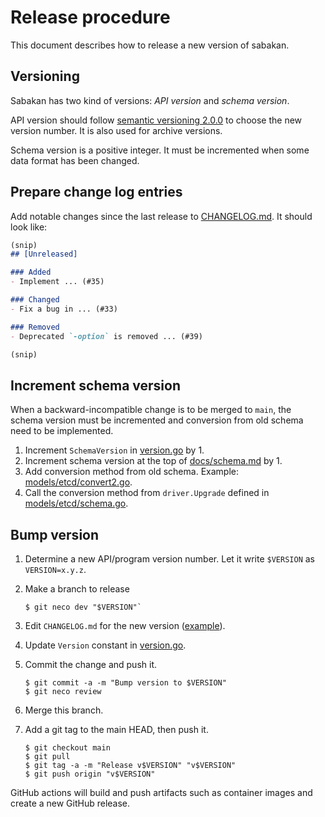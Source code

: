 Release procedure
=================

This document describes how to release a new version of sabakan.

Versioning
----------

Sabakan has two kind of versions: _API version_ and _schema version_.

API version should follow [semantic versioning 2.0.0][semver] to choose the new version number.
It is also used for archive versions.

Schema version is a positive integer.  It must be incremented when some data format has been changed.

Prepare change log entries
--------------------------

Add notable changes since the last release to [CHANGELOG.md](CHANGELOG.md).
It should look like:

```markdown
(snip)
## [Unreleased]

### Added
- Implement ... (#35)

### Changed
- Fix a bug in ... (#33)

### Removed
- Deprecated `-option` is removed ... (#39)

(snip)
```

Increment schema version
------------------------

When a backward-incompatible change is to be merged to `main`, the schema version must be incremented
and conversion from old schema need to be implemented.

1. Increment `SchemaVersion` in [version.go](./version.go) by 1.
2. Increment schema version at the top of [docs/schema.md](./docs/schema.md) by 1.
3. Add conversion method from old schema.  Example: [models/etcd/convert2.go](./models/etcd/convert2.go).
4. Call the conversion method from `driver.Upgrade` defined in [models/etcd/schema.go](./models/etcd/schema.go).

Bump version
------------

1. Determine a new API/program version number.  Let it write `$VERSION` as `VERSION=x.y.z`.
2. Make a branch to release

    ```console
    $ git neco dev "$VERSION"`
    ```

3. Edit `CHANGELOG.md` for the new version ([example][]).
4. Update `Version` constant in [version.go](./version.go).
5. Commit the change and push it.

    ```console
    $ git commit -a -m "Bump version to $VERSION"
    $ git neco review
    ```

6. Merge this branch.
6. Add a git tag to the main HEAD, then push it.

    ```console
    $ git checkout main
    $ git pull
    $ git tag -a -m "Release v$VERSION" "v$VERSION"
    $ git push origin "v$VERSION"
    ```

GitHub actions will build and push artifacts such as container images and
create a new GitHub release.

[semver]: https://semver.org/spec/v2.0.0.html
[example]: https://github.com/cybozu-go/etcdpasswd/commit/77d95384ac6c97e7f48281eaf23cb94f68867f79
[GitHub Actions]: https://github.com/cybozu-go/etcdpasswd/actions
